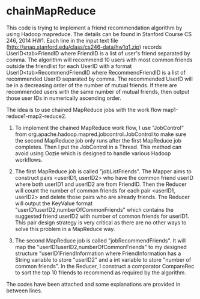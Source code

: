 chainMapReduce
==============

This code is trying to implement a friend recommendation algorithm by using Hadoop mapreduce. 
The details can be found in Stanford Course CS 246, 2014 HW1. Each line in the input text file 
(http://snap.stanford.edu/class/cs246-data/hw1q1.zip) records UserID&lt;tab>FriendID where 
FriendID is a list of user's friend separated by comma. The algorithm will recommend 10 users
with most common friends outside the friendlist for each UserID with a format UserID&lt;tab>RecommendFriendID 
where RecommendFriendID is a list of recommended UserID separated by comma. The recommended UserID will 
be in a decreasing order of the number of mutual friends. If there are recommended users with the same 
number of mutual friends, then output those user IDs in numerically ascending order.

The idea is to use chained MapReduce jobs with the work flow map1-reduce1-map2-reduce2.

1. To implement the chained MapReduce work flow, I use "JobControl" from 
org.apache.hadoop.mapred.jobcontrol.JobControl to make sure the second MapReduce job only runs after 
the first MapReduce job completes. Then I put the JobControl in a Thread. This method can avoid using 
Oozie which is designed to handle various Hadoop workflows.

2. The first MapReduce job is called "jobListFriends". The Mapper aims to construct pairs <userID1, userID2> 
who have the common friend userID where both userID1 and userID2 are from FriendID. Then the Reducer will count 
the number of common friends for each pair <userID1, userID2> and delete those pairs who are already friends. 
The Reducer will output the KeyValue format "userID1<tab>userID2,numberOfCommonFriends" which contains the 
suggested friend userID2 with number of common friends for userID1. This pair design strategy is very critical 
as there are no other ways to solve this problem in a MapReduce way.

3. The second MapReduce job is called "jobRecommendFriends". It will map the "userID1<tab>userID2,numberOfCommonFriends" 
to my designed structure "userID1<tab>FriendInformation where FriendInformation has a String variable to store "userID2" 
and a int variable to store "number of common friends". In the Reducer, I construct a comparator CompareRec to sort 
the top 10 friends to recommend as required by the algorithm.

The codes have been attached and some explanations are provided in between lines. 
